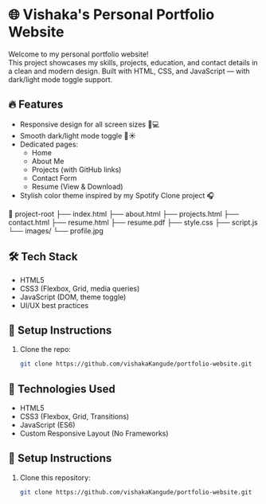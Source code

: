 # 🌐 Vishaka's Personal Portfolio Website

Welcome to my personal portfolio website!  
This project showcases my skills, projects, education, and contact details in a clean and modern design. Built with HTML, CSS, and JavaScript — with dark/light mode toggle support.

## 🔥 Features

- Responsive design for all screen sizes 📱💻
- Smooth dark/light mode toggle 🌙☀️
- Dedicated pages:
  - Home
  - About Me
  - Projects (with GitHub links)
  - Contact Form
  - Resume (View & Download)
- Stylish color theme inspired by my Spotify Clone project 🎧

📂 project-root
├── index.html
├── about.html
├── projects.html
├── contact.html
├── resume.html
├── resume.pdf
├── style.css
├── script.js
└── images/
└── profile.jpg


## 🛠️ Tech Stack

- HTML5
- CSS3 (Flexbox, Grid, media queries)
- JavaScript (DOM, theme toggle)
- UI/UX best practices

## 📌 Setup Instructions

1. Clone the repo:
   ```bash
   git clone https://github.com/vishakaKangude/portfolio-website.git


## 🚀 Technologies Used

- HTML5
- CSS3 (Flexbox, Grid, Transitions)
- JavaScript (ES6)
- Custom Responsive Layout (No Frameworks)

## 📌 Setup Instructions

1. Clone this repository:
   ```bash
   git clone https://github.com/vishakaKangude/portfolio-website.git


